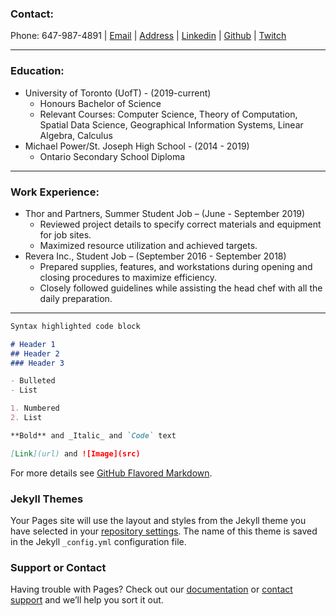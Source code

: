### Contact:
Phone: 647-987-4891 | [Email](mailto:guyrdmello@gmail.com) | [Address](https://www.google.com/maps/place/564+Renforth+Dr,+Etobicoke,+ON+M9C+2N5/@43.652174,-79.5824024,17z/data=!3m1!4b1!4m5!3m4!1s0x882b383660917d5f:0xa219f5b397cd492!8m2!3d43.652174!4d-79.5802137) | [Linkedin](https://www.linkedin.com/in/guydmello/) | [Github](https://github.com/guydmello) | [Twitch](https://www.twitch.tv/geezus_almighty)
******

### Education:
- University of Toronto (UofT) - (2019-current)
  * Honours Bachelor of Science
  * Relevant Courses: Computer Science, Theory of Computation, Spatial Data Science, Geographical Information Systems, Linear Algebra, Calculus
- Michael Power/St. Joseph High School - (2014 - 2019)
  * Ontario Secondary School Diploma
******

### Work Experience:
- Thor and Partners, Summer Student Job – (June - September 2019)
  * Reviewed project details to specify correct materials and equipment for job sites.
  * Maximized resource utilization and achieved targets.
- Revera Inc., Student Job – (September 2016 - September 2018)
  * Prepared supplies, features, and workstations during opening and closing procedures to maximize efficiency.
  * Closely followed guidelines while assisting the head chef with all the daily preparation.
******
```markdown
Syntax highlighted code block

# Header 1
## Header 2
### Header 3

- Bulleted
- List

1. Numbered
2. List

**Bold** and _Italic_ and `Code` text

[Link](url) and ![Image](src)
```

For more details see [GitHub Flavored Markdown](https://guides.github.com/features/mastering-markdown/).

### Jekyll Themes

Your Pages site will use the layout and styles from the Jekyll theme you have selected in your [repository settings](https://github.com/guydmello/guydmello.github.io/settings/pages). The name of this theme is saved in the Jekyll `_config.yml` configuration file.

### Support or Contact

Having trouble with Pages? Check out our [documentation](https://docs.github.com/categories/github-pages-basics/) or [contact support](https://support.github.com/contact) and we’ll help you sort it out.
